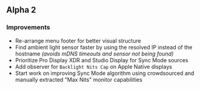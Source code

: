 ## Alpha 2

### Improvements

* Re-arrange menu footer for better visual structure
* Find ambient light sensor faster by using the resolved IP instead of the hostname *(avoids mDNS timeouts and sensor not being found)*
* Prioritize Pro Display XDR and Studio Display for Sync Mode sources
* Add observer for `Backlight Nits Cap` on Apple Native displays
* Start work on improving Sync Mode algorithm using crowdsourced and manually extracted "Max Nits" monitor capabilities